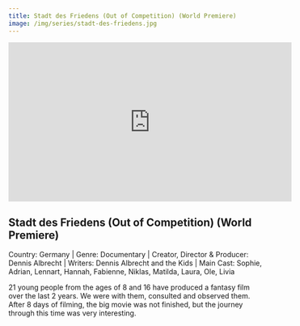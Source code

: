 ```yaml
---
title: Stadt des Friedens (Out of Competition) (World Premiere)
image: /img/series/stadt-des-friedens.jpg
---
```

<iframe width="560" height="315" src="https://www.youtube.com/embed/IWTI9fOM6UM?si=3wPoekgyNIdXyF7B" frameborder="0" allow="accelerometer; autoplay; encrypted-media; gyroscope; picture-in-picture" allowfullscreen></iframe>

## Stadt des Friedens (Out of Competition) (World Premiere)
Country: Germany | Genre: Documentary | Creator, Director & Producer: Dennis Albrecht | Writers: Dennis Albrecht and the Kids | Main Cast: Sophie, Adrian, Lennart, Hannah, Fabienne, Niklas, Matilda, Laura, Ole, Livia

21 young people from the ages of 8 and 16 have produced a fantasy film over the last 2 years. We were with them, consulted and observed them. After 8 days of filming, the big movie was not finished, but the journey through this time was very interesting. 
